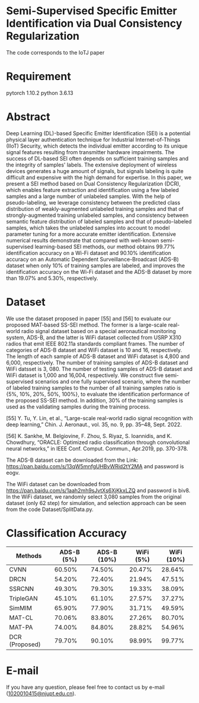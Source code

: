 # Semi-Supervised Specific Emitter Identification via Dual Consistency Regularization
The code corresponds to the IoTJ paper

# Requirement
pytorch 1.10.2
python 3.6.13

# Abstract
Deep Learning (DL)-based Specific Emitter Identification (SEI) is a potential physical layer authentication technique for Industrial Internet-of-Things (IIoT) Security, which detects the individual emitter according to its unique signal features resulting from transmitter hardware impairments. The success of DL-based SEI often depends on sufficient training samples and the integrity of samples' labels. The extensive deployment of wireless devices generates a huge amount of signals, but signals labeling is quite difficult and expensive with the high demand for expertise. In this paper, we present a SEI method based on Dual Consistency Regularization (DCR), which enables feature extraction and identification using a few labeled samples and a large number of unlabeled samples. With the help of pseudo-labeling, we leverage consistency between the predicted class distribution of weakly-augmented unlabeled training samples and that of strongly-augmented training unlabeled samples, and consistency between semantic feature distribution of labeled samples and that of pseudo-labeled samples, which takes the unlabeled samples into account to model parameter tuning for a more accurate emitter identification. Extensive numerical results demonstrate that compared with well-known semi-supervised learning-based SEI methods, our method obtains 99.77% identification accuracy on a Wi-Fi dataset and 90.10% identification accuracy on an Automatic Dependent Surveillance-Broadcast (ADS-B) dataset when only 10% of training samples are labeled, and improves the identification accuracy on the Wi-Fi dataset and the ADS-B dataset by more than 19.07% and 5.30%, respectively.

# Dataset
We use the dataset proposed in paper [55] and [56] to evaluate our proposed MAT-based SS-SEI method. The former is a large-scale real-world radio signal dataset based on a special aeronautical monitoring system, ADS-B, and the latter is WiFi dataset collected from USRP X310 radios that emit IEEE 802.11a standards compliant frames. The number of categories of ADS-B dataset and WiFi dataset is 10 and 16, respectively. The length of each sample of ADS-B dataset and WiFi dataset is 4,800 and 6,000, respectively. The number of training samples of ADS-B dataset and WiFi datsset is 3, 080. The number of testing samples of ADS-B dataset and WiFi dataset is 1,000 and 16,004, respectively. We construct five semi-supervised scenarios and one fully supervised scenario, where the number of labeled training samples to the number of all training samples ratio is {5%, 10%, 20%, 50%, 100%}, to evaluate the identification performance of the proposed SS-SEI method. In addition, 30% of the training samples is used as the validating samples during the training process.

[55] Y. Tu, Y. Lin, et al., “Large-scale real-world radio signal recognition with deep learning,” Chin. J. Aeronaut., vol. 35, no. 9, pp. 35–48, Sept.
2022.

[56] K. Sankhe, M. Belgiovine, F. Zhou, S. Riyaz, S. Ioannidis, and K. Chowdhury, “ORACLE: Optimized radio classification through convolutional neural networks,” in IEEE Conf. Comput. Commun., Apr.2019, pp. 370-378.

The ADS-B dataset can be downloaded from the Link: https://pan.baidu.com/s/13qW5mnfgUHBvWRid2tY2MA and password is eogv.

The WiFi dataset can be downloaded from https://pan.baidu.com/s/1aah2mh9sJvtXs6XjKkxLZQ and password is biv8.
In the WiFi dataset, we randomly select 3,080 samples from the original dataset (only 62 step) for simulation, and selection approach can be seen from the code Dataset/SplitData.py.

# Classification Accuracy
 Methods  | ADS-B (5%) | ADS-B (10%) | WiFi (5%) | WiFi (10%)
 ---- | ----- | ------  | ----- | ------  |
 CVNN  | 60.50% |  74.50% | 20.47% |28.64%
 DRCN  | 54.20% | 72.40% | 21.94% | 47.51%
 SSRCNN | 49.30% | 79.30% | 19.33% | 38.09%
 TripleGAN | 45.10% | 61.10% | 27.57% | 37.27%
 SimMIM | 65.90% | 77.90% | 31.71% | 49.59%
 MAT-CL | 70.06% | 83.80% | 27.26% | 80.70%
 MAT-PA | 74.00% | 84.80% | 28.82% | 54.96%
 DCR (Proposed)   | 79.70% | 90.10% | 98.99% | 99.77%


# E-mail
If you have any question, please feel free to contact us by e-mail (1020010415@njupt.edu.cn).
